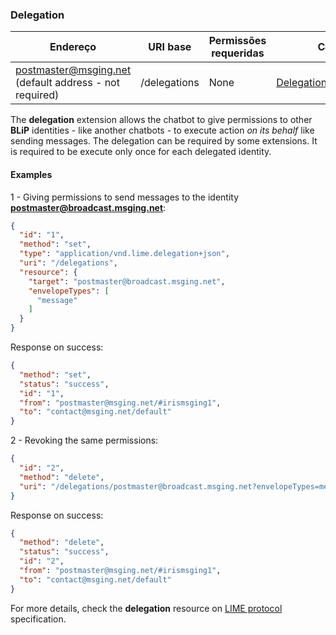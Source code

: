 ### Delegation
| Endereço              | URI base     | Permissões requeridas   | C#                 |
|-----------------------|--------------|-------------------------|--------------------|
| postmaster@msging.net (default address - not required) | /delegations | None | [DelegationExtension](https://github.com/takenet/blip-sdk-csharp/tree/master/src/Take.Blip.Client/Extensions/Delegation/DelegationExtension.cs) |

The **delegation** extension allows the chatbot to give permissions to other **BLiP** identities - like another chatbots - to execute action *on its behalf* like sending messages. The delegation can be required by some extensions. It is required to be execute only once for each delegated identity.

#### Examples
1 - Giving permissions to send messages to the identity **postmaster@broadcast.msging.net**:
```json
{  
  "id": "1",
  "method": "set",
  "type": "application/vnd.lime.delegation+json",
  "uri": "/delegations",
  "resource": {  
    "target": "postmaster@broadcast.msging.net",
    "envelopeTypes": [  
      "message"
    ]
  }
}
```
Response on success:
```json
{
  "method": "set",
  "status": "success",
  "id": "1",
  "from": "postmaster@msging.net/#irismsging1",
  "to": "contact@msging.net/default"
}
```

2 - Revoking the same permissions:
```json
{  
  "id": "2",
  "method": "delete",
  "uri": "/delegations/postmaster@broadcast.msging.net?envelopeTypes=message"
}
```
Response on success:
```json
{
  "method": "delete",
  "status": "success",
  "id": "2",
  "from": "postmaster@msging.net/#irismsging1",
  "to": "contact@msging.net/default"
}
```
For more details, check the **delegation** resource on [LIME protocol](http://limeprotocol.org/resources.html#delegation) specification.
